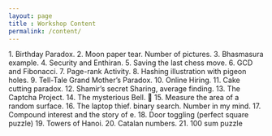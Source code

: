 ```yaml
---
layout: page
title : Workshop Content
permalink: /content/
---
```



1.⁠ ⁠Birthday Paradox. 
2.⁠ ⁠Moon paper tear. Number of pictures. 
3.⁠ ⁠Bhasmasura example. 
4.⁠ ⁠Security and Enthiran. 
5.⁠ ⁠Saving the last chess move. 
6.⁠ ⁠GCD and Fibonacci. 
7.⁠ ⁠Page-rank Activity. 
8.⁠ ⁠Hashing illustration with pigeon holes. 
9.⁠ ⁠Tell-Tale Grand Mother’s Paradox. 
10.⁠ ⁠Online Hiring. 
11.⁠ ⁠Cake cutting paradox. 
12.⁠ ⁠Shamir’s secret Sharing, average finding. 
13.⁠ ⁠The Captcha Project. 
14.⁠ ⁠The mysterious Bell. 🔔 
15.⁠ ⁠Measure the area of a random surface. 
16.⁠ ⁠The laptop thief. binary search. Number in my mind. 
17.⁠ ⁠Compound interest and the story of e. 
18.⁠ ⁠Door toggling (perfect square puzzle)
19.⁠ ⁠Towers of Hanoi. 
20.⁠ ⁠Catalan numbers.
21.⁠ ⁠100 sum puzzle
